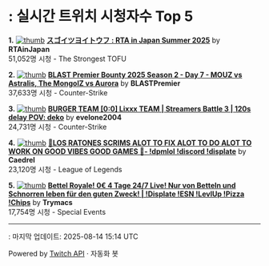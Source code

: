 # : 실시간 트위치 시청자수 Top 5

**1.** [![thumb](https://static-cdn.jtvnw.net/previews-ttv/live_user_rtainjapan-320x180.jpg)](https://twitch.tv/RTAinJapan)
**[スゴイツヨイトウフ : RTA in Japan Summer 2025](https://twitch.tv/RTAinJapan)** by **RTAinJapan**<br>51,052명 시청  - The Strongest TOFU

**2.** [![thumb](https://static-cdn.jtvnw.net/previews-ttv/live_user_blastpremier-320x180.jpg)](https://twitch.tv/BLASTPremier)
**[BLAST Premier Bounty 2025 Season 2 - Day 7 - MOUZ vs Astralis, The MongolZ vs Aurora](https://twitch.tv/BLASTPremier)** by **BLASTPremier**<br>37,633명 시청  - Counter-Strike

**3.** [![thumb](https://static-cdn.jtvnw.net/previews-ttv/live_user_evelone2004-320x180.jpg)](https://twitch.tv/evelone2004)
**[BURGER TEAM [0:0] Lixxx TEAM | Streamers Battle 3 | 120s delay POV: deko](https://twitch.tv/evelone2004)** by **evelone2004**<br>24,731명 시청  - Counter-Strike

**4.** [![thumb](https://static-cdn.jtvnw.net/previews-ttv/live_user_caedrel-320x180.jpg)](https://twitch.tv/Caedrel)
**[🔴LOS RATONES SCRIMS ALOT TO FIX ALOT TO DO ALOT TO WORK ON GOOD VIBES GOOD GAMES 🔴-  !dpmlol !discord !displate](https://twitch.tv/Caedrel)** by **Caedrel**<br>23,120명 시청  - League of Legends

**5.** [![thumb](https://static-cdn.jtvnw.net/previews-ttv/live_user_trymacs-320x180.jpg)](https://twitch.tv/Trymacs)
**[Bettel Royale! 0€ 4 Tage 24/7 Live! Nur von Betteln und Schnorren leben für den guten Zweck! | !Displate !ESN !LevlUp !Pizza !Chips](https://twitch.tv/Trymacs)** by **Trymacs**<br>17,754명 시청  - Special Events


---
: 마지막 업데이트: 2025-08-14 15:14 UTC

Powered by [Twitch API](https://dev.twitch.tv/docs/api/reference) · 자동화 봇